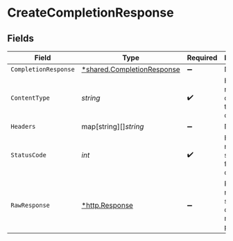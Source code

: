 # CreateCompletionResponse


## Fields

| Field                                                                   | Type                                                                    | Required                                                                | Description                                                             |
| ----------------------------------------------------------------------- | ----------------------------------------------------------------------- | ----------------------------------------------------------------------- | ----------------------------------------------------------------------- |
| `CompletionResponse`                                                    | [*shared.CompletionResponse](../../models/shared/completionresponse.md) | :heavy_minus_sign:                                                      | N/A                                                                     |
| `ContentType`                                                           | *string*                                                                | :heavy_check_mark:                                                      | HTTP response content type for this operation                           |
| `Headers`                                                               | map[string][]*string*                                                   | :heavy_minus_sign:                                                      | N/A                                                                     |
| `StatusCode`                                                            | *int*                                                                   | :heavy_check_mark:                                                      | HTTP response status code for this operation                            |
| `RawResponse`                                                           | [*http.Response](https://pkg.go.dev/net/http#Response)                  | :heavy_minus_sign:                                                      | Raw HTTP response; suitable for custom response parsing                 |